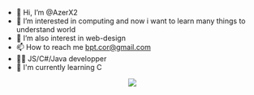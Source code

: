
- 👋 Hi, I’m @AzerX2
- 👀 I’m interested in computing and now i want to learn many things to understand world
- 🌱 I’m also interest in web-design
- 📫 How to reach me bpt.cor@gmail.com
- 👨‍💻 JS/C#/Java developper
- 📝 I'm currently learning C

<p align="center">
  <a align="center" href="https://discords.com/bio/p/AzerX2" target="_blank">
    <img align="center" src="https://discord.c99.nl/widget/theme-1/436952983671013377.png" />
  </a>
</p>
<br>

